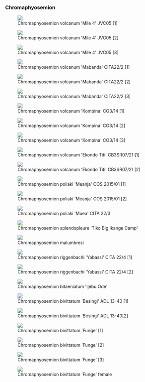 ### Chromaphyosemion

<figure>
  <img src="https://thekillifish.net/index_ATTACHMENTS/20221204-DSC_8310-Enhanced-NR.jpg" />
  <figcaption>Chromaphyosemion volcanum 'Mile 4' JVC05 [1]</figcaption>
</figure>

<figure>
  <img src="https://thekillifish.net/index_ATTACHMENTS/20221204-DSC_8326-Chromaphyosemion_volcanum_mile4_Enhanced-NR.jpg" />
  <figcaption>Chromaphyosemion volcanum 'Mile 4' JVC05 [2]</figcaption>
</figure>

<figure>
  <img src="https://thekillifish.net/index_ATTACHMENTS/Chrom_volcanum_Mile4_2.jpg" />
  <figcaption>Chromaphyosemion volcanum 'Mile 4' JVC05 [3]</figcaption>
</figure>

<figure>
  <img src="https://thekillifish.net/index_ATTACHMENTS/DSC_0047_mabanda_LR.jpg" />
  <figcaption>Chromaphyosemion volcanum 'Mabanda' CITA22/2 [1]</figcaption>
</figure>

<figure>
  <img src="https://thekillifish.net/index_ATTACHMENTS/DSC_0293_mabanda_LR.jpg" />
  <figcaption>Chromaphyosemion volcanum 'Mabanda' CITA22/2 [2] </figcaption>
</figure>

<figure>
  <img src="https://thekillifish.net/index_ATTACHMENTS/DSC_0353_mabanda_LR.jpg" />
  <figcaption>Chromaphyosemion volcanum 'Mabanda' CITA22/2 [3]</figcaption>
</figure>

<figure>
  <img src="https://thekillifish.net/index_ATTACHMENTS/docs/index_ATTACHMENTS/DSC_8306_kompina_LR.jpg" />
  <figcaption>Chromaphyosemion volcanum 'Kompina' CO3/14 [1]</figcaption>
</figure>

<figure>
  <img src="https://thekillifish.net/index_ATTACHMENTS/Chromaphyosemion_volcanum_Kompina_8275.jpeg" />
  <figcaption>Chromaphyosemion volcanum 'Kompina' CO3/14 [2]</figcaption>
</figure>

<figure>
  <img src="https://thekillifish.net/index_ATTACHMENTS/DSC_0404_Kompina_LR.jpg" />
  <figcaption>Chromaphyosemion volcanum 'Kompina' CO3/14 [3]</figcaption>
</figure>

<figure>
  <img src="https://thekillifish.net/index_ATTACHMENTS/20230201-Ekondo_titi_DSC_8818.jpg" />
  <figcaption>Chromaphyosemion volcanum 'Ekondo Titi' CB3SR07/21 [1]</figcaption>
</figure>

<figure>
  <img src="https://thekillifish.net/index_ATTACHMENTS/DSC_6431_Ekondo_titi_enhanced.jpg" />
  <figcaption>Chromaphyosemion volcanum 'Ekondo Titi' CB3SR07/21 [2]</figcaption>
</figure>

<figure>
  <img src="https://thekillifish.net/index_ATTACHMENTS/Chromaphyosemion_poliaki_COS_2015_Meanja_01_DSC_4824_LR.jpg" />
  <figcaption>Chromaphyosemion poliaki 'Meanja' COS 2015/01 [1]</figcaption>
</figure>

<figure>
  <img src="https://thekillifish.net/index_ATTACHMENTS/20210303-Chrom_poliaki_Meanja_DSC_5139.jpg" />
  <figcaption>Chromaphyosemion poliaki 'Meanja' COS 2015/01 [2]</figcaption>
</figure>

<figure>
  <img src="https://thekillifish.net/index_ATTACHMENTS/Chromaphyosemion_poliaki_Muea.jpg" />
  <figcaption>Chromaphyosemion poliaki 'Muea' CITA 22/3</figcaption>
</figure>

<figure>
  <img src="https://thekillifish.net/index_ATTACHMENTS/Chromaphyosemion_splendopleure_Tiko_Big_Ikange_Camp_DSC_4793_LR.jpg" />
  <figcaption>Chromaphyosemion splendopleure 'Tiko Big Ikange Camp'</figcaption>
</figure>

<figure>
  <img src="https://thekillifish.net/index_ATTACHMENTS/DSC_9026_malumbresi_LR.jpg" />
  <figcaption>Chromaphyosemion malumbresi</figcaption>
</figure>

<figure>
  <img src="https://thekillifish.net/index_ATTACHMENTS/DSC_0620_riggenbachi_LR.jpg" />
  <figcaption>Chromaphyosemion riggenbachi 'Yabassi' CITA 22/4 [1] </figcaption>
</figure>

<figure>
  <img src="https://thekillifish.net/index_ATTACHMENTS/20230407-riggenbachi_DSC_8965.jpg" />
  <figcaption>Chromaphyosemion riggenbachi 'Yabassi' CITA 22/4 [2] </figcaption>
</figure>

<figure>
  <img src="https://thekillifish.net/index_ATTACHMENTS/20190619-Chrom_bitaeniatum_DSC_1919.jpg" />
  <figcaption>Chromaphyosemion bitaeniatum 'Ijebu Ode'</figcaption>
</figure>

<figure>
  <img src="https://thekillifish.net/index_ATTACHMENTS/20190618_Chrom_bivittatum_Besingui-DSC_1683-Enhanced-NR.jpg" />
  <figcaption>Chromaphyosemion bivittatum 'Besingi' ADL 13-40 [1]</figcaption>
</figure>

<figure>
  <img src="https://thekillifish.net/index_ATTACHMENTS/20190618-Chrom.bivittatum_Besingui_DSC_1704-Enhanced-NR.jpg" />
  <figcaption>Chromaphyosemion bivittatum 'Besingi' ADL 13-40[2]</figcaption>
</figure>

<figure>
  <img src="https://thekillifish.net/index_ATTACHMENTS/DSC_0598_biv_funge_LR.jpg" />
  <figcaption>Chromaphyosemion bivittatum 'Funge' [1]</figcaption>
</figure>

<figure>
  <img src="https://thekillifish.net/index_ATTACHMENTS/DSC_0407_biv_funge_LR.jpg" />
  <figcaption>Chromaphyosemion bivittatum 'Funge' [2] </figcaption>
</figure>

<figure>
  <img src="https://thekillifish.net/index_ATTACHMENTS/bivittatum_Funge.jpg" />
  <figcaption>Chromaphyosemion bivittatum 'Funge' [3] </figcaption>
</figure>

<figure>
  <img src="https://thekillifish.net/index_ATTACHMENTS/DSC_0675_biv_female_LR.jpg" />
  <figcaption>Chromaphyosemion bivittatum 'Funge' female</figcaption>
</figure>